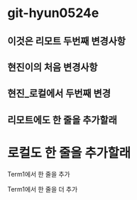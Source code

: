 # git-hyun0524e

## 이것은 리모트 두번째 변경사항

## 현진이의 처음 변경사항

## 현진_로컬에서 두번째 변경

## 리모트에도 한 줄을 추가할래

# 로컬도 한 줄을 추가할래

Term1에서 한 줄을 추가

Term1에서 한 줄을 더 추가

